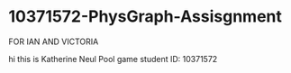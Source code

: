 # 10371572-PhysGraph-Assisgnment
FOR IAN AND VICTORIA

hi this is Katherine Neul Pool game 
student ID:
10371572
